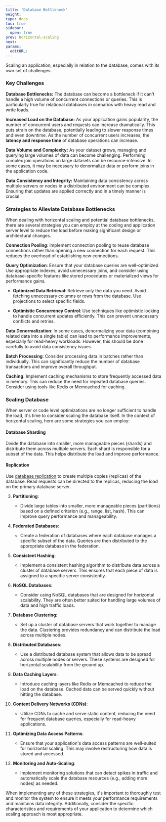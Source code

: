 ```yaml
---
title: 'Database Bottleneck'
weight: 
type: docs
toc: true
sidebar:
  open: true
prev: horizontal-scaling
next:
params:
  editURL:
---
```


Scaling an application, especially in relation to the database, comes with its own set of challenges.

### Key Challenges

**Database Bottlenecks:**
The database can become a bottleneck if it can't handle a high volume of concurrent connections or queries. This is particularly true for relational databases in scenarios with heavy read and write loads.

**Increased Load on the Database:**
As your application gains popularity, the number of concurrent users and requests can increase dramatically. This puts strain on the database, potentially leading to slower response times and even downtime. As the number of concurrent users increases, the **latency and response time** of database operations can increase.

**Data Volume and Complexity:**
As your dataset grows, managing and querying large volumes of data can become challenging. Performing complex join operations on large datasets can be resource-intensive. In some cases, it may be necessary to denormalize data or perform joins in the application code.

**Data Consistency and Integrity:**
Maintaining data consistency across multiple servers or nodes in a distributed environment can be complex. Ensuring that updates are applied correctly and in a timely manner is crucial.

### Strategies to Alleviate Database Bottlenecks

When dealing with horizontal scaling and potential database bottlenecks, there are several strategies you can employ at the coding and application server level to reduce the load before making significant design or architectural changes.

**Connection Pooling**:
Implement connection pooling to reuse database connections rather than opening a new connection for each request. This reduces the overhead of establishing new connections.

**Query Optimization**:
Ensure that your database queries are well-optimized. Use appropriate indexes, avoid unnecessary joins, and consider using database-specific features like stored procedures or materialized views for performance gains.

- **Optimized Data Retrieval**: Retrieve only the data you need. Avoid fetching unnecessary columns or rows from the database. Use projections to select specific fields.

- **Optimistic Concurrency Control**: Use techniques like optimistic locking to handle concurrent updates efficiently. This can prevent unnecessary conflicts and retries.

**Data Denormalization**:
In some cases, denormalizing your data (combining related data into a single table) can lead to performance improvements, especially for read-heavy workloads. However, this should be done carefully to avoid data consistency issues.

**Batch Processing**:
Consider processing data in batches rather than individually. This can significantly reduce the number of database transactions and improve overall throughput.

**Caching**:
Implement caching mechanisms to store frequently accessed data in memory. This can reduce the need for repeated database queries. Consider using tools like Redis or Memcached for caching.


### Scaling Database

When server or code level optimizations are no longer sufficient to handle the load, it's time to consider scaling the database itself. In the context of horizontal scaling, here are some strategies you can employ:

#### Database Sharding

Divide the database into smaller, more manageable pieces (shards) and distribute them across multiple servers. Each shard is responsible for a subset of the data. This helps distribute the load and improve performance.

#### Replication
Use [database replication](/dev-docs/system-design/database/replication/) to create multiple copies (replicas) of the database. Read requests can be directed to the replicas, reducing the load on the primary database server.

3. **Partitioning**:
   - Divide large tables into smaller, more manageable pieces (partitions) based on a defined criterion (e.g., range, list, hash). This can improve query performance and manageability.

4. **Federated Databases**:
   - Create a federation of databases where each database manages a specific subset of the data. Queries are then distributed to the appropriate database in the federation.

5. **Consistent Hashing**:
   - Implement a consistent hashing algorithm to distribute data across a cluster of database servers. This ensures that each piece of data is assigned to a specific server consistently.

6. **NoSQL Databases**:
   - Consider using NoSQL databases that are designed for horizontal scalability. They are often better suited for handling large volumes of data and high traffic loads.

7. **Database Clustering**:
   - Set up a cluster of database servers that work together to manage the data. Clustering provides redundancy and can distribute the load across multiple nodes.

8. **Distributed Databases**:
   - Use a distributed database system that allows data to be spread across multiple nodes or servers. These systems are designed for horizontal scalability from the ground up.

9. **Data Caching Layers**:
   - Introduce caching layers like Redis or Memcached to reduce the load on the database. Cached data can be served quickly without hitting the database.

10. **Content Delivery Networks (CDNs)**:
    - Utilize CDNs to cache and serve static content, reducing the need for frequent database queries, especially for read-heavy applications.

11. **Optimizing Data Access Patterns**:
    - Ensure that your application's data access patterns are well-suited for horizontal scaling. This may involve restructuring how data is stored and accessed.

12. **Monitoring and Auto-Scaling**:
    - Implement monitoring solutions that can detect spikes in traffic and automatically scale the database resources (e.g., adding more nodes) as needed.

When implementing any of these strategies, it's important to thoroughly test and monitor the system to ensure it meets your performance requirements and maintains data integrity. Additionally, consider the specific characteristics and requirements of your application to determine which scaling approach is most appropriate.